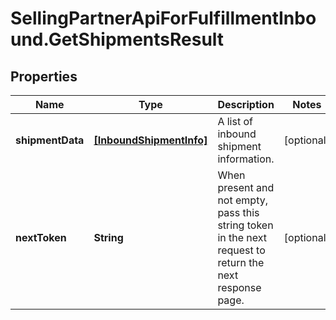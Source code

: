# SellingPartnerApiForFulfillmentInbound.GetShipmentsResult

## Properties

Name | Type | Description | Notes
------------ | ------------- | ------------- | -------------
**shipmentData** | [**[InboundShipmentInfo]**](InboundShipmentInfo.md) | A list of inbound shipment information. | [optional] 
**nextToken** | **String** | When present and not empty, pass this string token in the next request to return the next response page. | [optional] 


